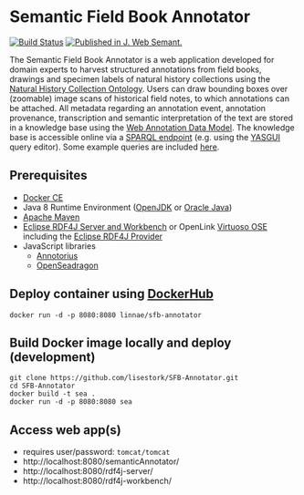 # Semantic Field Book Annotator

[![Build Status](https://travis-ci.org/arnikz/SFB-Annotator.svg?branch=master)](https://travis-ci.org/arnikz/SFB-Annotator)
[![Published in J. Web Semant.](https://img.shields.io/badge/published%20in-JWebSemant-blue.svg)](https://doi.org/10.1016/j.websem.2018.06.002)

The Semantic Field Book Annotator is a web application developed for domain experts to harvest structured annotations from field books, drawings and specimen labels of natural history collections using the [Natural History Collection Ontology](https://github.com/lisestork/NHC-Ontology). Users can draw bounding boxes over (zoomable) image scans of historical field notes, to which annotations can be attached. All metadata regarding an annotation event, annotation provenance, transcription and semantic interpretation of the text are stored in a knowledge base using the [Web Annotation Data Model](https://www.w3.org/TR/annotation-model/). The knowledge base is accessible online via a [SPARQL endpoint](http://makingsense.liacs.nl/rdf4j-server/repositories/NC) (e.g. using the [YASGUI](https://yasgui.triply.cc/) query editor). Some example queries are included [here](https://github.com/lisestork/NHC-Ontology/blob/master/Example_Queries.txt).

## Prerequisites
- [Docker CE](https://docs.docker.com/install/)
- Java 8 Runtime Environment ([OpenJDK](https://openjdk.java.net/) or [Oracle Java](https://www.oracle.com/java/technologies/javase-jdk8-downloads.html))
- [Apache Maven](https://maven.apache.org/)
- [Eclipse RDF4J Server and Workbench](https://rdf4j.org/documentation/tools/server-workbench/) or OpenLink [Virtuoso OSE](http://vos.openlinksw.com/owiki/wiki/VOS) including the [Eclipse RDF4J Provider](http://vos.openlinksw.com/owiki/wiki/VOS/VirtSesame2Provider)
- JavaScript libraries
  - [Annotorius](https://annotorious.github.io)
  - [OpenSeadragon](https://openseadragon.github.io/)

## Deploy container using [DockerHub](https://hub.docker.com/orgs/linnae)

```
docker run -d -p 8080:8080 linnae/sfb-annotator
```

## Build Docker image locally and deploy (development)

```
git clone https://github.com/lisestork/SFB-Annotator.git
cd SFB-Annotator
docker build -t sea .
docker run -d -p 8080:8080 sea
```

## Access web app(s)
- requires user/password: `tomcat/tomcat`
- http://localhost:8080/semanticAnnotator/
- http://localhost:8080/rdf4j-server/
- http://localhost:8080/rdf4j-workbench/
